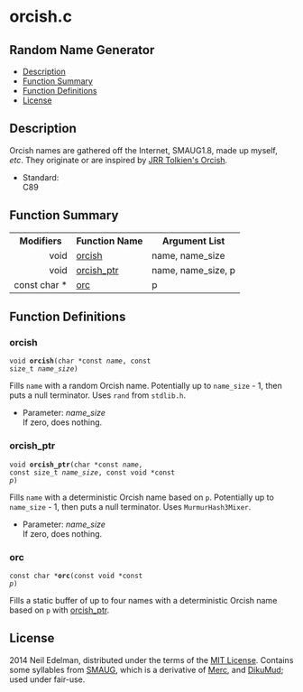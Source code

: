 # orcish\.c #

## Random Name Generator ##

 * [Description](#user-content-preamble)
 * [Function Summary](#user-content-summary)
 * [Function Definitions](#user-content-fn)
 * [License](#user-content-license)

## <a id = "user-content-preamble" name = "user-content-preamble">Description</a> ##

Orcish names are gathered off the Internet, SMAUG1\.8, made up myself, _etc_\. They originate or are inspired by [JRR Tolkien's Orcish](http://en.wikipedia.org/wiki/Languages_constructed_by_J._R._R._Tolkien)\.

 * Standard:  
   C89




## <a id = "user-content-summary" name = "user-content-summary">Function Summary</a> ##

<table>

<tr><th>Modifiers</th><th>Function Name</th><th>Argument List</th></tr>

<tr><td align = right>void</td><td><a href = "#user-content-fn-3a1dca27">orcish</a></td><td>name, name_size</td></tr>

<tr><td align = right>void</td><td><a href = "#user-content-fn-9f378872">orcish_ptr</a></td><td>name, name_size, p</td></tr>

<tr><td align = right>const char *</td><td><a href = "#user-content-fn-a01df6a5">orc</a></td><td>p</td></tr>

</table>



## <a id = "user-content-fn" name = "user-content-fn">Function Definitions</a> ##

### <a id = "user-content-fn-3a1dca27" name = "user-content-fn-3a1dca27">orcish</a> ###

<code>void <strong>orcish</strong>(char *const <em>name</em>, const size_t <em>name_size</em>)</code>

Fills `name` with a random Orcish name\. Potentially up to `name_size` \- 1, then puts a null terminator\. Uses `rand` from `stdlib.h`\.

 * Parameter: _name\_size_  
   If zero, does nothing\.




### <a id = "user-content-fn-9f378872" name = "user-content-fn-9f378872">orcish_ptr</a> ###

<code>void <strong>orcish_ptr</strong>(char *const <em>name</em>, const size_t <em>name_size</em>, const void *const <em>p</em>)</code>

Fills `name` with a deterministic Orcish name based on `p`\. Potentially up to `name_size` \- 1, then puts a null terminator\. Uses `MurmurHash3Mixer`\.

 * Parameter: _name\_size_  
   If zero, does nothing\.




### <a id = "user-content-fn-a01df6a5" name = "user-content-fn-a01df6a5">orc</a> ###

<code>const char *<strong>orc</strong>(const void *const <em>p</em>)</code>

Fills a static buffer of up to four names with a deterministic Orcish name based on `p` with [orcish_ptr](#user-content-fn-9f378872)\.





## <a id = "user-content-license" name = "user-content-license">License</a> ##

2014 Neil Edelman, distributed under the terms of the [MIT License](https://opensource.org/licenses/MIT)\. Contains some syllables from [SMAUG](http://www.smaug.org/), which is a derivative of [Merc](http://dikumud.com/Children/merc2.asp), and [DikuMud](http://dikumud.com/); used under fair\-use\.



